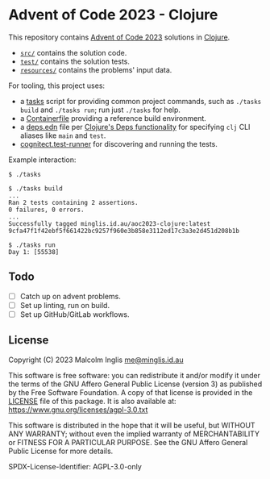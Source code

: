 # Advent of Code 2023 - Clojure

This repository contains [Advent of Code 2023][aoc2023] solutions in
[Clojure][].

- [`src/`](/src/au/id/minglis/aoc2023) contains the solution code.
- [`test/`](/test/au/id/minglis/aoc2023) contains the solution tests.
- [`resources/`](/resources/) contains the problems' input data.

For tooling, this project uses:

- a [tasks](/tasks) script for providing common project commands, such as
  `./tasks build` and `./tasks run`; run just `./tasks` for help.
- a [Containerfile](/Containerfile) providing a reference build environment.
- a [deps.edn](/deps.edn) file per [Clojure's Deps functionality][clojure-deps]
  for specifying `clj` CLI aliases like `main` and `test`.
- [cognitect.test-runner][test-runner] for discovering and running the tests.

Example interaction:

```
$ ./tasks

$ ./tasks build
...
Ran 2 tests containing 2 assertions.
0 failures, 0 errors.
...
Successfully tagged minglis.id.au/aoc2023-clojure:latest
9cfa47f1f42ebf5f661422bc9257f960e3b858e3112ed17c3a3e2d451d208b1b

$ ./tasks run
Day 1: [55538]
```

[aoc2023]: https://adventofcode.com/2023
[clojure]: https://clojure.org/
[clojure-deps]: https://clojure.org/guides/deps_and_cli
[test-runner]: https://github.com/cognitect-labs/test-runner

## Todo

- [ ] Catch up on advent problems.
- [ ] Set up linting, run on build.
- [ ] Set up GitHub/GitLab workflows.

## License

Copyright (C) 2023  Malcolm Inglis <me@minglis.id.au>

This software is free software: you can redistribute it and/or modify it under
the terms of the GNU Affero General Public License (version 3) as published by
the Free Software Foundation. A copy of that license is provided in the
[LICENSE](/LICENSE) file of this package. It is also available at:
<https://www.gnu.org/licenses/agpl-3.0.txt>

This software is distributed in the hope that it will be useful, but WITHOUT ANY
WARRANTY; without even the implied warranty of MERCHANTABILITY or FITNESS FOR A
PARTICULAR PURPOSE. See the GNU Affero General Public License for more details.

SPDX-License-Identifier: AGPL-3.0-only
